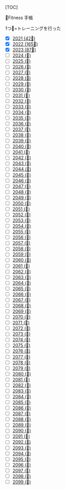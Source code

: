 [TOC]

🥑Fitness 手帳

1つ🥑=トレーニングを行った

- [x] [2021 (42🥑)](./2021.md)
- [x] [2022 (165🥑)](./2022.md)
- [x] [2023 (87🥑)](./2023.md)
- [ ] [2024 (🥑)](./2024.md)
- [ ] [2025 (🥑)](./2025.md)
- [ ] [2026 (🥑)](./2026.md)
- [ ] [2027 (🥑)](./2027.md)
- [ ] [2028 (🥑)](./2028.md)
- [ ] [2029 (🥑)](./2029.md)
- [ ] [2030 (🥑)](./2030.md)
- [ ] [2031 (🥑)](./2031.md)
- [ ] [2032 (🥑)](./2032.md)
- [ ] [2033 (🥑)](./2033.md)
- [ ] [2034 (🥑)](./2034.md)
- [ ] [2035 (🥑)](./2035.md)
- [ ] [2036 (🥑)](./2036.md)
- [ ] [2037 (🥑)](./2037.md)
- [ ] [2038 (🥑)](./2038.md)
- [ ] [2039 (🥑)](./2039.md)
- [ ] [2040 (🥑)](./2040.md)
- [ ] [2041 (🥑)](./2041.md)
- [ ] [2042 (🥑)](./2042.md)
- [ ] [2043 (🥑)](./2043.md)
- [ ] [2044 (🥑)](./2044.md)
- [ ] [2045 (🥑)](./2045.md)
- [ ] [2046 (🥑)](./2046.md)
- [ ] [2047 (🥑)](./2047.md)
- [ ] [2048 (🥑)](./2048.md)
- [ ] [2049 (🥑)](./2049.md)
- [ ] [2050 (🥑)](./2050.md)
- [ ] [2051 (🥑)](./2051.md)
- [ ] [2052 (🥑)](./2052.md)
- [ ] [2053 (🥑)](./2053.md)
- [ ] [2054 (🥑)](./2054.md)
- [ ] [2055 (🥑)](./2055.md)
- [ ] [2056 (🥑)](./2056.md)
- [ ] [2057 (🥑)](./2057.md)
- [ ] [2058 (🥑)](./2058.md)
- [ ] [2059 (🥑)](./2059.md)
- [ ] [2060 (🥑)](./2060.md)
- [ ] [2061 (🥑)](./2061.md)
- [ ] [2062 (🥑)](./2062.md)
- [ ] [2063 (🥑)](./2063.md)
- [ ] [2064 (🥑)](./2064.md)
- [ ] [2065 (🥑)](./2065.md)
- [ ] [2066 (🥑)](./2066.md)
- [ ] [2067 (🥑)](./2067.md)
- [ ] [2068 (🥑)](./2068.md)
- [ ] [2069 (🥑)](./2069.md)
- [ ] [2070 (🥑)](./2070.md)
- [ ] [2071 (🥑)](./2071.md)
- [ ] [2072 (🥑)](./2072.md)
- [ ] [2073 (🥑)](./2073.md)
- [ ] [2074 (🥑)](./2074.md)
- [ ] [2075 (🥑)](./2075.md)
- [ ] [2076 (🥑)](./2076.md)
- [ ] [2077 (🥑)](./2077.md)
- [ ] [2078 (🥑)](./2078.md)
- [ ] [2079 (🥑)](./2079.md)
- [ ] [2080 (🥑)](./2080.md)
- [ ] [2081 (🥑)](./2081.md)
- [ ] [2082 (🥑)](./2082.md)
- [ ] [2083 (🥑)](./2083.md)
- [ ] [2084 (🥑)](./2084.md)
- [ ] [2085 (🥑)](./2085.md)
- [ ] [2086 (🥑)](./2086.md)
- [ ] [2087 (🥑)](./2087.md)
- [ ] [2088 (🥑)](./2088.md)
- [ ] [2089 (🥑)](./2089.md)
- [ ] [2090 (🥑)](./2090.md)
- [ ] [2091 (🥑)](./2091.md)
- [ ] [2092 (🥑)](./2092.md)
- [ ] [2093 (🥑)](./2093.md)
- [ ] [2094 (🥑)](./2094.md)
- [ ] [2095 (🥑)](./2095.md)
- [ ] [2096 (🥑)](./2096.md)
- [ ] [2097 (🥑)](./2097.md)
- [ ] [2098 (🥑)](./2098.md)
- [ ] [2099 (🥑)](./2099.md)